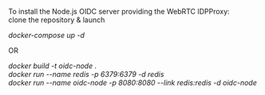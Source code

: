 To install the Node.js OIDC server providing the WebRTC IDPProxy:  
clone the repository & launch  

_docker-compose up -d_

OR

_docker build -t oidc-node .  
docker run --name redis -p 6379:6379 -d redis  
docker run --name oidc-node -p 8080:8080 --link redis:redis -d oidc-node_  

